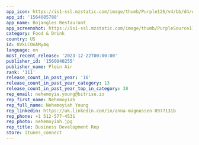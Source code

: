 ```yaml
---
app_icon: https://is1-ssl.mzstatic.com/image/thumb/Purple126/v4/bb/d4/d2/bbd4d25b-cc3f-f046-22de-872e9326b5be/AppIcon-0-0-1x_U007emarketing-0-10-0-85-220.png/1024x1024bb.png
app_id: '1564685788'
app_name: Bojangles Restaurant
app_screenshot: https://is1-ssl.mzstatic.com/image/thumb/PurpleSource116/v4/9f/8f/5b/9f8f5b4f-7002-b8cf-0933-9bb8eb35503a/50c8ea26-1f48-4e9a-ae50-1c7f21c2bab2_BojanglesAppScreens_1242x26881.jpg/1242x2688bb.png
category: Food & Drink
country: US
id: 8VkLCOnAMy4q
language: en
most_recent_release: '2023-12-22T00:00:00'
publisher_id: '1560040255'
publisher_name: Plein Air
rank: '111'
release_count_in_past_year: '16'
release_count_in_past_year_category: 13
release_count_in_past_year_top_in_category: 38
rep_email: nehemoyia.young@bitrise.io
rep_first_name: Nehemoyiah
rep_full_name: Nehemoyiah Young
rep_linkedin: https://uk.linkedin.com/in/anna-magnussen-0977131b
rep_phone: +1 512-577-4531
rep_photo: nehemoyiah.jpg
rep_title: Business Development Rep
store: itunes_connect
---
```


